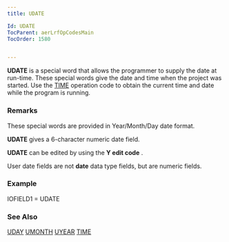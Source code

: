 ```yaml
---
title: UDATE

Id: UDATE
TocParent: aerLrfOpCodesMain
TocOrder: 1580


---
```


**UDATE** is a special word that allows the programmer to supply the date at run-time. These special words give the date and time when the project was started. Use the [TIME](TIME.html) operation code to obtain the current time and date while the program is running. 

### Remarks
These special words are provided in Year/Month/Day date format. 

**UDATE** gives a 6-character numeric date field. 

**UDATE** can be edited by using the **Y edit code** . 

User date fields are not **date** data type fields, but are numeric fields. 

### Example
IOFIELD1 = UDATE 

### See Also
[UDAY](UDAY.html)
[UMONTH](UMONTH.html)
[UYEAR](UYEAR.html)
[TIME](TIME.html) 
